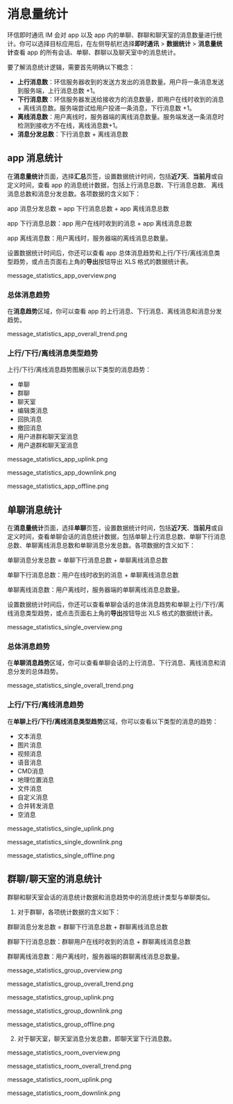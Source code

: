 # 消息量统计

环信即时通讯 IM 会对 app 以及 app 内的单聊、群聊和聊天室的消息数量进行统计。你可以选择目标应用后，在左侧导航栏选择**即时通讯** > **数据统计** > **消息量统计**查看 app 的所有会话、单聊、群聊以及聊天室中的消息统计。

要了解消息统计逻辑，需要首先明确以下概念：

- **上行消息数**：环信服务器收到的发送方发出的消息数量。用户将一条消息发送到服务端，上行消息总数 +1。
- **下行消息数**：环信服务器发送给接收方的消息数量，即用户在线时收到的消息 + 离线消息数。服务端尝试给用户投递一条消息，下行消息数 +1。
- **离线消息数**：用户离线时，服务器端的离线消息数量。服务端发送一条消息时检测到接收方不在线，离线消息数+1。
- **消息分发总数**：下行消息数 + 离线消息数

## app 消息统计

在**消息量统计**页面，选择**汇总**页签，设置数据统计时间，包括**近7天**、**当前月**或自定义时间，查看 app 的消息统计数据，包括上行消息总数、下行消息总数、 离线消息总数和消息分发总数。各项数据的含义如下：

app 消息分发总数 = app 下行消息总数 + app 离线消息总数

app 下行消息总数：app 用户在线时收到的消息 + app 离线消息总数

app 离线消息数：用户离线时，服务器端的离线消息总数量。

设置数据统计时间后，你还可以查看 app 总体消息趋势和上行/下行/离线消息类型趋势，或点击页面右上角的**导出**按钮导出 XLS 格式的数据统计表。

message_statistics_app_overview.png

### 总体消息趋势

在**消息趋势**区域，你可以查看 app 的上行消息、下行消息、离线消息和消息分发趋势。

message_statistics_app_overall_trend.png

### 上行/下行/离线消息类型趋势

上行/下行/离线消息趋势图展示以下类型的消息趋势：
- 单聊
- 群聊
- 聊天室
- 编辑类消息
- 回执消息
- 撤回消息
- 用户进群和聊天室消息
- 用户退群和聊天室消息

message_statistics_app_uplink.png

message_statistics_app_downlink.png

message_statistics_app_offline.png

## 单聊消息统计

在**消息量统计**页面，选择**单聊**页签，设置数据统计时间，包括**近7天**、**当前月**或自定义时间，查看单聊会话的消息统计数据，包括单聊上行消息总数、单聊下行消息总数、单聊离线消息总数和单聊消息分发总数。各项数据的含义如下：

单聊消息分发总数 = 单聊下行消息总数 + 单聊离线消息总数

单聊下行消息总数：用户在线时收到的消息 + 单聊离线消息总数

单聊离线消息数：用户离线时，服务器端的单聊离线消息总数量。

设置数据统计时间后，你还可以查看单聊会话的总体消息趋势和单聊上行/下行/离线消息类型趋势，或点击页面右上角的**导出**按钮导出 XLS 格式的数据统计表。

message_statistics_single_overview.png

### 总体消息趋势

在**单聊消息趋势**区域，你可以查看单聊会话的上行消息、下行消息、离线消息和消息分发的总体趋势。

message_statistics_single_overall_trend.png

### 上行/下行/离线消息趋势

在**单聊上行/下行/离线消息类型趋势**区域，你可以查看以下类型的消息的趋势：
- 文本消息
- 图片消息
- 视频消息
- 语音消息
- CMD消息
- 地理位置消息
- 文件消息
- 自定义消息
- 合并转发消息
- 空消息

message_statistics_single_uplink.png

message_statistics_single_downlink.png

message_statistics_single_offline.png

## 群聊/聊天室的消息统计

群聊和聊天室会话的消息统计数据和消息趋势中的消息统计类型与单聊类似。

1. 对于群聊，各项统计数据的含义如下：

群聊消息分发总数 = 群聊下行消息总数 + 群聊离线消息总数

群聊下行消息总数：群聊用户在线时收到的消息 + 群聊离线消息总数

群聊离线消息数：用户离线时，服务器端的群聊离线消息总数量。

message_statistics_group_overview.png

message_statistics_group_overall_trend.png

message_statistics_group_uplink.png

message_statistics_group_downlink.png

message_statistics_group_offline.png

2. 对于聊天室，聊天室消息分发总数，即聊天室下行消息数。

message_statistics_room_overview.png

message_statistics_room_overall_trend.png

message_statistics_room_uplink.png

message_statistics_room_downlink.png










